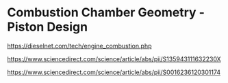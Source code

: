 # Combustion Chamber Geometry - Piston Design
https://dieselnet.com/tech/engine_combustion.php

https://www.sciencedirect.com/science/article/abs/pii/S135943111632230X

https://www.sciencedirect.com/science/article/abs/pii/S0016236120301174
